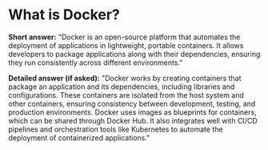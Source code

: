 # What is Docker?

**Short answer:**
"Docker is an open-source platform that automates the deployment of applications in lightweight, portable containers. It allows developers to package applications along with their dependencies, ensuring they run consistently across different environments."

**Detailed answer (if asked):**
"Docker works by creating containers that package an application and its dependencies, including libraries and configurations. These containers are isolated from the host system and other containers, ensuring consistency between development, testing, and production environments. Docker uses images as blueprints for containers, which can be shared through Docker Hub. It also integrates well with CI/CD pipelines and orchestration tools like Kubernetes to automate the deployment of containerized applications."

